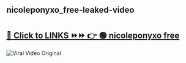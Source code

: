 
 ## nicoleponyxo_free-leaked-video 

# <h2><a href="https://clipsfans.com/nicoleponyxo_free&ref=git">🔗 Click to LINKS ⏩⏩ 👉 🟢 nicoleponyxo free </a></h2>

<a href="https://clipsfans.com/nicoleponyxo_free&ref=git" rel="nofollow" data-target="animated-image.originalLink"><img src="https://i.ibb.co.com/xMMVF88/686577567.gif" alt="Viral Video Original" style="max-width: 100%; display: inline-block;" data-target="animated-image.originalImage"></a>
